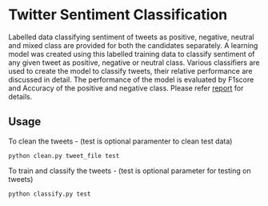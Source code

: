 # Twitter Sentiment Classification
Labelled data classifying sentiment of tweets as positive, negative, neutral and mixed class are provided for both the candidates separately. A learning model was created using this labelled training data to classify sentiment of any given tweet as positive, negative or neutral class. Various classifiers are used to create the model to classify tweets, their relative performance are discussed in detail. The performance of the model is evaluated by F1score and Accuracy of the positive and negative class. Please refer [report](report.pdf) for details.

## Usage
To clean the tweets - (test is optional paramenter to clean test data)

`python clean.py tweet_file test`

To train and classify the tweets - (test is optional parameter for testing on tweets)

`python classify.py test`
